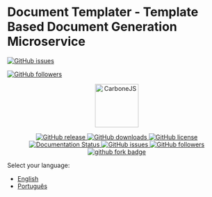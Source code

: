 # Document Templater - Template Based Document Generation Microservice

[![GitHub issues](https://img.shields.io/github/issues/m4nd0mb3/document-templater.svg)](https://github.com/m4nd0mb3/document-templater/issues)

[![GitHub followers](https://img.shields.io/github/followers/m4nd0mb3.svg?style=social&label=Follow)](https://github.com/m4nd0mb3)

<p align="center">
  <a href="https://carbone.io/" target="_blank">
    <img alt="CarboneJS" width="100" src="https://carbone.io/img/favicon.png">
  </a>
</p>

<p align="center">
<a href="https://github.com/m4nd0mb3/document-templater/releases">
    <img src="https://badgen.net/github/release/m4nd0mb3/document-templater" alt="GitHub release">
  </a>
  <a href="https://github.com/m4nd0mb3/document-templater/releases">
    <img src="https://img.shields.io/github/downloads/m4nd0mb3/document-templater/total.svg" alt="GitHub downloads">
  </a>
  <a href="https://github.com/m4nd0mb3/document-templater/blob/master/LICENSE">
    <img src="https://badgen.net/github/license/m4nd0mb3/document-templater" alt="GitHub license">
  </a><br/>
  <a href='https://document-templater.readthedocs.io/en/latest/?badge=latest'>
    <img src='https://readthedocs.org/projects/document-templater/badge/?version=latest' alt='Documentation Status' />
  </a>   
  <a href="https://github.com/m4nd0mb3/document-templater/issues">
    <img src="https://badgen.net/github/issues/m4nd0mb3/document-templater" alt="GitHub issues">
  </a>
  <a href="https://github.com/m4nd0mb3">
    <img src="https://badgen.net/github/contributors/m4nd0mb3/document-templater" alt="GitHub followers">
  </a>
  <a href="https://github.com/carboneio/carbone">
    <img src="https://badgen.net/github/forks/m4nd0mb3/document-templater?icon=github" alt="github fork badge">
  </a>
</p>


Select your language:

- [English](./locales/en/README.md)
- [Português](./locales/pt/README.md)
